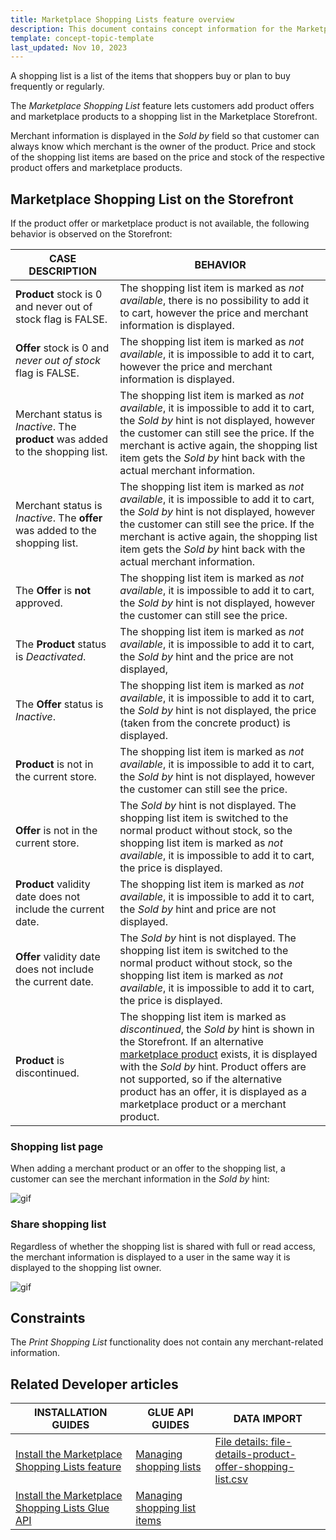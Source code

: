 ```yaml
---
title: Marketplace Shopping Lists feature overview
description: This document contains concept information for the Marketplace Shopping List feature.
template: concept-topic-template
last_updated: Nov 10, 2023
---
```


A shopping list is a list of the items that shoppers buy or plan to buy frequently or regularly.

The *Marketplace Shopping List* feature lets customers add product offers and marketplace products to a shopping list in the Marketplace Storefront.

Merchant information is displayed in the *Sold by* field so that customer can always know which merchant is the owner of the product. Price and stock of the shopping list items are based on the price and stock of the respective product offers and marketplace products.

## Marketplace Shopping List on the Storefront

If the product offer or marketplace product is not available, the following behavior is observed on the Storefront:

<div class="width-100">

| CASE DESCRIPTION   | BEHAVIOR    |
| ------------------ | --------------------------- |
| **Product** stock is 0 and never out of stock flag is FALSE. | The shopping list item is marked as *not available*, there is no possibility to add it to cart, however the price and merchant information is displayed. |
| **Offer** stock is 0 and *never out of stock* flag is FALSE.   | The shopping list item is marked as *not available*, it is impossible to add it to cart, however the price and merchant information is displayed. |
| Merchant status is *Inactive*. The  **product** was added to the shopping list. | The shopping list item is marked as *not available*, it is impossible to add it to cart, the *Sold by* hint is not displayed, however the customer can still see the price. If the merchant is active again, the shopping list item gets the *Sold by* hint back with the actual merchant information. |
| Merchant status is *Inactive*. The **offer** was added to the shopping list. | The shopping list item is marked as *not available*, it is impossible to add it to cart, the *Sold by* hint is not displayed, however the customer can still see the price. If the merchant is active again, the shopping list item gets the *Sold by* hint back with the actual merchant information. |
| The **Offer** is **not** approved.                           | The shopping list item is marked as *not available*, it is impossible to add it to cart, the *Sold by* hint is not displayed, however the customer can still see the price. |
| The **Product** status is *Deactivated*.                     | The shopping list item is marked as *not available*, it is impossible to add it to cart, the *Sold by* hint and the price are not displayed, |
| The **Offer** status is *Inactive*.                          | The shopping list item is marked as *not available*, it is impossible to add it to cart, the *Sold by* hint is not displayed, the price (taken from the concrete product) is displayed. |
| **Product** is not in the current store.                     | The shopping list item is marked as *not available*, it is impossible to add it to cart, the *Sold by* hint is not displayed, however the customer can still see the price. |
| **Offer** is not in the current store.                       | The *Sold by* hint is not displayed. The shopping list item is switched to the normal product without stock, so the shopping list item is marked as *not available*, it is impossible to add it to cart, the price is displayed. |
| **Product** validity date does not include the current date. | The shopping list item is marked as *not available*, it is impossible to add it to cart, the *Sold by* hint and price are not displayed. |
| **Offer** validity date does not include the current date.   | The *Sold by* hint is not displayed. The shopping list item is switched to the normal product without stock, so the shopping list item is marked as *not available*, it is impossible to add it to cart, the price is displayed. |
| **Product** is discontinued.                                 | The shopping list item is marked as *discontinued*, the *Sold by* hint is shown in the Storefront. If an alternative [marketplace product](/docs/pbc/all/product-information-management/{{page.version}}/marketplace/marketplace-product-feature-overview.html) exists, it is displayed with the  *Sold by* hint. Product offers are not supported, so if the alternative product has an offer, it is displayed as a marketplace product or a merchant product. |

</div>

### Shopping list page

When adding a merchant product or an offer to the shopping list, a customer can see the merchant information in the *Sold by* hint:

![gif](https://spryker.s3.eu-central-1.amazonaws.com/docs/Marketplace/user+guides/Features/Marketplace+Shopping+List/add-marketplace-product-and-offer-to-shopping-list.gif)

### Share shopping list

Regardless of whether the shopping list is shared with full or read access, the merchant information is displayed to a user in the same way it is displayed to the shopping list owner.

![gif](https://spryker.s3.eu-central-1.amazonaws.com/docs/Marketplace/user+guides/Features/Marketplace+Shopping+List/share-shopping-list.gif)


## Constraints

The *Print Shopping List* functionality does not contain any merchant-related information.

## Related Developer articles

| INSTALLATION GUIDES  | GLUE API GUIDES  | DATA IMPORT   |
|-----------------|-------------|-----------------|
| [Install the Marketplace Shopping Lists feature](/docs/pbc/all/shopping-list-and-wishlist/{{page.version}}/marketplace/install-and-upgrade/install-features/install-the-marketplace-shopping-lists-feature.html) | [Managing shopping lists](/docs/pbc/all/shopping-list-and-wishlist/{{page.version}}/marketplace/manage-using-glue-api/glue-api-manage-marketplace-shopping-lists.html) | [File details: file-details-product-offer-shopping-list.csv](/docs/pbc/all/shopping-list-and-wishlist/{{page.version}}/marketplace/import-file-details-product-offer-shopping-list.csv.html) |
| [Install the Marketplace Shopping Lists Glue API](/docs/pbc/all/shopping-list-and-wishlist/{{page.version}}/marketplace/install-and-upgrade/install-glue-api/install-the-marketplace-shopping-lists-glue-api.html)   | [Managing shopping list items](/docs/pbc/all/shopping-list-and-wishlist/{{page.version}}/marketplace/manage-using-glue-api/glue-api-manage-marketplace-shopping-list-items.html) | | | |
